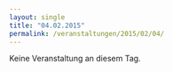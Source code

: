 ```yaml
---
layout: single
title: "04.02.2015"
permalink: /veranstaltungen/2015/02/04/
---
```


Keine Veranstaltung an diesem Tag.
